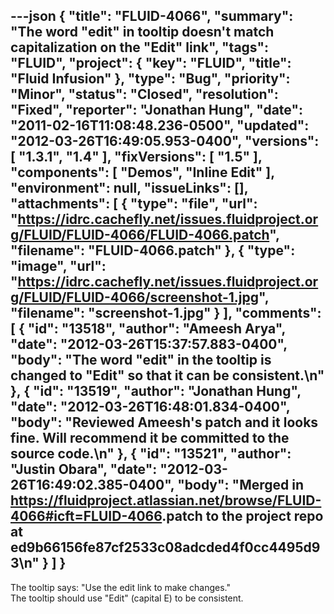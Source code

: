 ---json
{
  "title": "FLUID-4066",
  "summary": "The word \"edit\" in tooltip doesn't match capitalization on the \"Edit\" link",
  "tags": "FLUID",
  "project": {
    "key": "FLUID",
    "title": "Fluid Infusion"
  },
  "type": "Bug",
  "priority": "Minor",
  "status": "Closed",
  "resolution": "Fixed",
  "reporter": "Jonathan Hung",
  "date": "2011-02-16T11:08:48.236-0500",
  "updated": "2012-03-26T16:49:05.953-0400",
  "versions": [
    "1.3.1",
    "1.4"
  ],
  "fixVersions": [
    "1.5"
  ],
  "components": [
    "Demos",
    "Inline Edit"
  ],
  "environment": null,
  "issueLinks": [],
  "attachments": [
    {
      "type": "file",
      "url": "https://idrc.cachefly.net/issues.fluidproject.org/FLUID/FLUID-4066/FLUID-4066.patch",
      "filename": "FLUID-4066.patch"
    },
    {
      "type": "image",
      "url": "https://idrc.cachefly.net/issues.fluidproject.org/FLUID/FLUID-4066/screenshot-1.jpg",
      "filename": "screenshot-1.jpg"
    }
  ],
  "comments": [
    {
      "id": "13518",
      "author": "Ameesh Arya",
      "date": "2012-03-26T15:37:57.883-0400",
      "body": "The word \"edit\" in the tooltip is changed to \"Edit\" so that it can be consistent.\n"
    },
    {
      "id": "13519",
      "author": "Jonathan Hung",
      "date": "2012-03-26T16:48:01.834-0400",
      "body": "Reviewed Ameesh's patch and it looks fine. Will recommend it be committed to the source code.\n"
    },
    {
      "id": "13521",
      "author": "Justin Obara",
      "date": "2012-03-26T16:49:02.385-0400",
      "body": "Merged in <https://fluidproject.atlassian.net/browse/FLUID-4066#icft=FLUID-4066>.patch to the project repo at ed9b66156fe87cf2533c08adcded4f0cc4495d93\n"
    }
  ]
}
---
The tooltip says: "Use the edit link to make changes."\
The tooltip should use "Edit" (capital E) to be consistent.

        